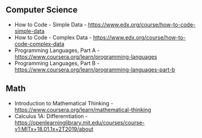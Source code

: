 ## Computer Science

- How to Code - Simple Data - https://www.edx.org/course/how-to-code-simple-data
- How to Code - Complex Data - https://www.edx.org/course/how-to-code-complex-data
- Programming Languages, Part A - https://www.coursera.org/learn/programming-languages
- Programming Languages, Part B - https://www.coursera.org/learn/programming-languages-part-b

## Math

- Introduction to Mathematical Thinking - https://www.coursera.org/learn/mathematical-thinking
- Calculus 1A: Differerntiation - https://openlearninglibrary.mit.edu/courses/course-v1:MITx+18.01.1x+2T2019/about
